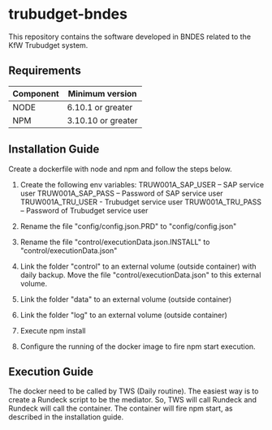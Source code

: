 # trubudget-bndes
This repository contains the software developed in BNDES related to the KfW Trubudget system.

## Requirements

| Component        |    Minimum version     |
| ---------------- | ---------------------  |
| NODE             |      6.10.1 or greater |
| NPM              |     3.10.10 or greater |


## Installation Guide

Create a dockerfile with node and npm and follow the steps below.

1. Create the following env variables:
TRUW001A_SAP_USER – SAP service user
TRUW001A_SAP_PASS – Password of SAP service user
TRUW001A_TRU_USER - Trubudget service user
TRUW001A_TRU_PASS – Password of Trubudget service user

2. Rename the file "config/config.json.PRD" to "config/config.json"

3. Rename the file "control/executionData.json.INSTALL" to "control/executionData.json"

4. Link the folder "control" to an external volume (outside container) with daily backup. Move the file "control/executionData.json" to this external volume.

5. Link the folder "data" to an external volume (outside container)

6. Link the folder "log" to an external volume (outside container)

7. Execute npm install

8. Configure the running of the docker image to fire npm start execution.


## Execution Guide

The docker need to be called by TWS (Daily routine). The easiest way is to create a Rundeck script to be the mediator. So, TWS will call Rundeck and Rundeck will call the container. The container will fire npm start, as described in the installation guide.
